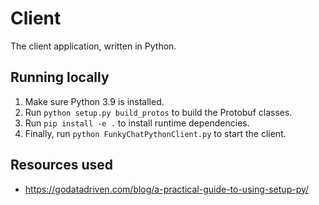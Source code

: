 # Client

The client application, written in Python.

## Running locally

1. Make sure Python 3.9 is installed.
2. Run `python setup.py build_protos` to build the Protobuf classes.
3. Run `pip install -e .` to install runtime dependencies.
4. Finally, run `python FunkyChatPythonClient.py` to start the client.

## Resources used
* https://godatadriven.com/blog/a-practical-guide-to-using-setup-py/